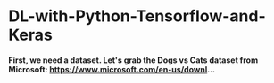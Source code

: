 # DL-with-Python-Tensorflow-and-Keras
#### First, we need a dataset. Let's grab the Dogs vs Cats dataset from Microsoft: https://www.microsoft.com/en-us/downl...
